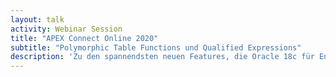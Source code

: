 ```yaml
---
layout: talk
activity: Webinar Session
title: "APEX Connect Online 2020"
subtitle: "Polymorphic Table Functions und Qualified Expressions"
description: 'Zu den spannendsten neuen Features, die Oracle 18c für Entwickler bietet, zählen Polymorphe Tabellenfunktionen und Qualifizierte Ausdrücke.'
---
```

